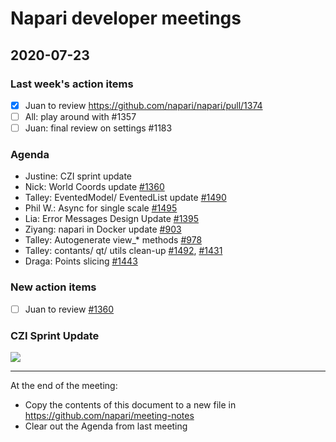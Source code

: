 # Napari developer meetings

## 2020-07-23

### Last week's action items
- [x] Juan to review https://github.com/napari/napari/pull/1374
- [ ] All: play around with #1357
- [ ] Juan: final review on settings #1183

### Agenda

- Justine: CZI sprint update
- Nick: World Coords update [#1360](https://github.com/napari/napari/pull/1360)
- Talley: EventedModel/ EventedList update [#1490](https://github.com/napari/napari/issues/1490)
- Phil W.: Async for single scale [#1495](https://github.com/napari/napari/pull/1495)
- Lia: Error Messages Design Update [#1395](https://github.com/napari/napari/issues/1395)
- Ziyang: napari in Docker update [#903](https://github.com/napari/napari/issues/903)
- Talley: Autogenerate view_* methods [#978](https://github.com/napari/napari/pull/978)
- Talley: contants/ qt/ utils clean-up [#1492](https://github.com/napari/napari/pull/1492), [#1431](https://github.com/napari/napari/pull/1431)
- Draga: Points slicing [#1443](https://github.com/napari/napari/pull/1443)


### New action items
- [ ] Juan to review [#1360](https://github.com/napari/napari/pull/1360)

### CZI Sprint Update

![](https://i.imgur.com/P2LbWE0.png)


------

At the end of the meeting:
- Copy the contents of this document to a new file in https://github.com/napari/meeting-notes
- Clear out the Agenda from last meeting
